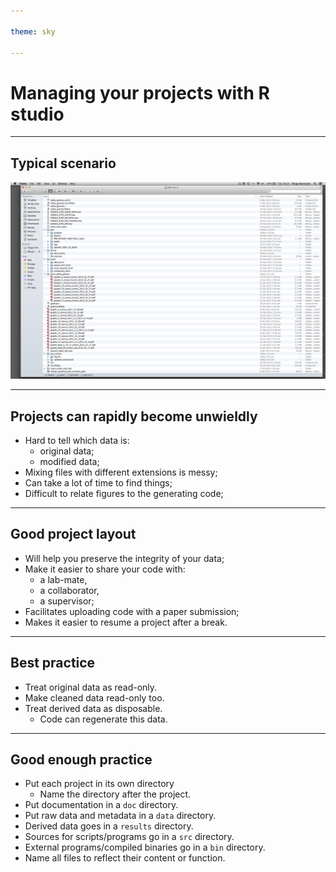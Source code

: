 ```yaml
---

theme: sky

---
```


# Managing your projects with R studio

---

## Typical scenario

![Bad layout](imgs/bad_layout.png)

---

## Projects can rapidly become unwieldly

* Hard to tell which data is:
   * original data;
   * modified data;
* Mixing files with different extensions is messy;
* Can take a lot of time to find things;
* Difficult to relate figures to the generating code;

---

## Good project layout

* Will help you preserve the integrity of your data;
* Make it easier to share your code with:
   * a lab-mate, 
   * a collaborator, 
   * a supervisor;
* Facilitates uploading code with a paper submission;
* Makes it easier to resume a project after a break.

----

## Best practice

* Treat original data as read-only.
* Make cleaned data read-only too.
* Treat derived data as disposable.
   * Code can regenerate this data.

----

## Good enough practice

* Put each project in its own directory
  * Name the directory after the project.
* Put documentation in a `doc` directory.
* Put raw data and metadata in a `data` directory.
* Derived data goes in a `results` directory.
* Sources for scripts/programs go in a `src` directory. 
* External programs/compiled binaries go in a `bin` directory.
* Name all files to reflect their content or function.

